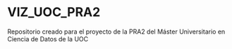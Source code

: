 # VIZ_UOC_PRA2
Repositorio creado para el proyecto de la PRA2 del Máster Universitario en Ciencia de Datos de la UOC

